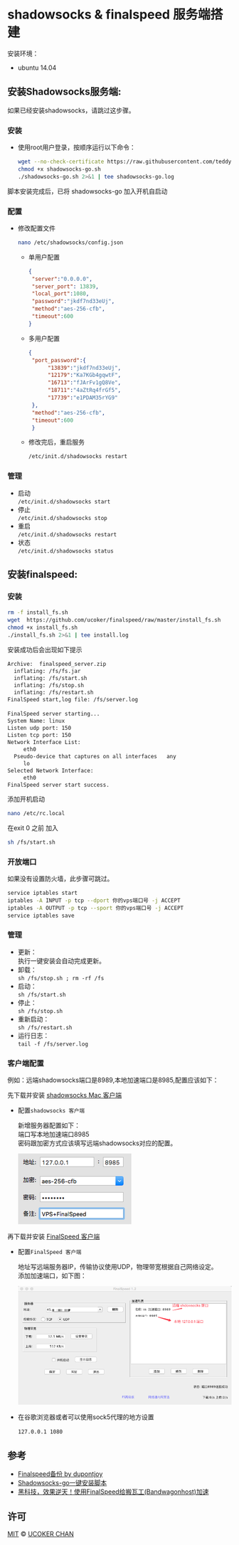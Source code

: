 # shadowsocks  & finalspeed 服务端搭建

安装环境：

- ubuntu 14.04

## 安装Shadowsocks服务端:

如果已经安装shadowsocks，请跳过这步骤。

### 安装

* 使用root用户登录，按顺序运行以下命令：

	~~~bash
	wget --no-check-certificate https://raw.githubusercontent.com/teddysun/shadowsocks_install/master/shadowsocks-go.sh
	chmod +x shadowsocks-go.sh
	./shadowsocks-go.sh 2>&1 | tee shadowsocks-go.log
	~~~
 脚本安装完成后，已将 shadowsocks-go 加入开机自启动
 

### 配置
* 修改配置文件

	~~~bash
	nano /etc/shadowsocks/config.json
	~~~
	    
   - 单用户配置
   
	   ~~~json
	   {
	    "server":"0.0.0.0",
	    "server_port": 13839,
	    "local_port":1080,
	    "password":"jkdf7nd33eUj",
	    "method":"aes-256-cfb",
	    "timeout":600
	   }
	   ~~~   
   
   - 多用户配置
   
	   ~~~json
	   {
	    "port_password":{
	         "13839":"jkdf7nd33eUj",
	         "12179":"Ka7KGb4gqwtF",
	         "16713":"fJArFv1gQ8Ve",
	         "18711":"4aZtRq4frGf5",
	         "17739":"e1PDAM35rYG9"
	    },
	    "method":"aes-256-cfb",
	    "timeout":600
		}
	   ~~~
	   
	- 修改完后，重启服务
 
	   ~~~bash
	   /etc/init.d/shadowsocks restart
	   ~~~
  
###  管理
* 启动  
	`/etc/init.d/shadowsocks start`
* 停止  
	`/etc/init.d/shadowsocks stop`
* 重启  
	`/etc/init.d/shadowsocks restart`
* 状态  
	`/etc/init.d/shadowsocks status`
  
  

## 安装finalspeed:

### 安装

```bash
rm -f install_fs.sh
wget  https://github.com/ucoker/finalspeed/raw/master/install_fs.sh
chmod +x install_fs.sh
./install_fs.sh 2>&1 | tee install.log
```

安装成功后会出现如下提示

```
Archive:  finalspeed_server.zip
  inflating: /fs/fs.jar              
  inflating: /fs/start.sh            
  inflating: /fs/stop.sh             
  inflating: /fs/restart.sh          
FinalSpeed start,log file: /fs/server.log

FinalSpeed server starting... 
System Name: linux
Listen udp port: 150
Listen tcp port: 150
Network Interface List: 
     eth0
  Pseudo-device that captures on all interfaces   any
     lo
Selected Network Interface:
     eth0
FinalSpeed server start success.
```

添加开机启动

~~~bash
nano /etc/rc.local
~~~

在exit 0 之前 加入 
  
~~~bash
sh /fs/start.sh
~~~

###  开放端口

如果没有设置防火墙，此步骤可跳过。

```bash
service iptables start
iptables -A INPUT -p tcp --dport 你的vps端口号 -j ACCEPT
iptables -A OUTPUT -p tcp --sport 你的vps端口号 -j ACCEPT
service iptables save
```

###  管理

* 更新：  
执行一键安装会自动完成更新。
* 卸载：  
`sh /fs/stop.sh ; rm -rf /fs`
* 启动：  
`sh /fs/start.sh`
* 停止：  
`sh /fs/stop.sh`
* 重新启动：  
`sh /fs/restart.sh`
* 运行日志：  
`tail -f /fs/server.log`

### 客户端配置

例如：远端shadowsocks端口是8989,本地加速端口是8985,配置应该如下：

先下载并安装  [shadowsocks Mac 客户端](https://github.com/shadowsocks/shadowsocks-iOS/releases)

- 配置`shadowsocks 客户端` 

	新增服务器配置如下：  
	端口写本地加速端口8985  
	密码跟加密方式应该填写远端shadowsocks对应的配置。	

	![sadowsocks configuration](img/shadowsocks_configuration.png)
	
再下载并安装  [FinalSpeed 客户端](https://github.com/ucoker/finalspeed/tree/master/client)

- 配置`FinalSpeed 客户端` 
	
	地址写远端服务器IP，传输协议使用UDP，物理带宽根据自己网络设定。  
	添加加速端口，如下图：
	
	![FinalSpeed configuration](img/FinalSpeed_1.0_Configuration.png)

- 在谷歌浏览器或者可以使用sock5代理的地方设置

	`127.0.0.1 1080`



## 参考
* [Finalspeed备份 by dupontjoy](https://github.com/dupontjoy/customization/tree/master/Rules/Shadowsocks/Finalspeed)
* [Shadowsocks-go一键安装脚本](https://teddysun.com/392.html)
* [黑科技，效果逆天！使用FinalSpeed给搬瓦工(Bandwagonhost)加速](https://blog.kuoruan.com/82.html)


## 许可

[MIT](http://opensource.org/licenses/MIT) © [UCOKER CHAN](https://github.com/ucoker)
